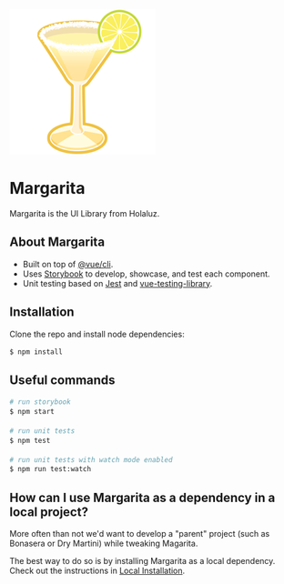 ![margarita](margarita.png)

# Margarita

Margarita is the UI Library from Holaluz.


## About Margarita

* Built on top of [@vue/cli](https://cli.vuejs.org/).
* Uses [Storybook](https://github.com/storybooks/storybook) to develop, showcase, and test each component.
* Unit testing based on [Jest](https://jestjs.io/) and [vue-testing-library](https://github.com/dfcook/vue-testing-library).


## Installation

Clone the repo and install node dependencies:

```bash
$ npm install
```


## Useful commands

```bash
# run storybook
$ npm start

# run unit tests
$ npm test

# run unit tests with watch mode enabled
$ npm run test:watch
```

## How can I use Margarita as a dependency in a local project?

More often than not we'd want to develop a "parent" project (such as Bonasera or Dry Martini) while tweaking Magarita.

The best way to do so is by installing Margarita as a local dependency. Check out the instructions in [Local Installation](LOCAL_INSTALLATION.md).

